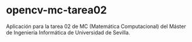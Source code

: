 # opencv-mc-tarea02
Aplicación para la tarea 02 de MC (Matemática Computacional) del Máster de Ingeniería Informática de Universidad de Sevilla.
